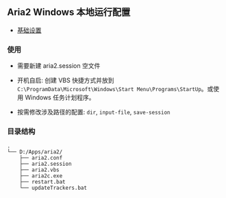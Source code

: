 ## Aria2 Windows 本地运行配置

- [基础设置](https://github.com/P3TERX/aria2.conf/blob/master/aria2.conf)

### 使用

- 需要新建 aria2.session 空文件

- 开机自启: 创建 VBS 快捷方式并放到 `C:\ProgramData\Microsoft\Windows\Start Menu\Programs\StartUp`。或使用 Windows 任务计划程序。

- 按需修改涉及路径的配置: `dir`, `input-file`, `save-session`

### 目录结构

```
.
└── D:/Apps/aria2/
    ├── aria2.conf
    ├── aria2.session
    ├── aria2.vbs
    ├── aria2c.exe
    ├── restart.bat
    └── updateTrackers.bat
```
